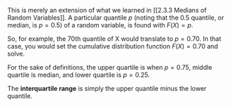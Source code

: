 
This is merely an extension of what we learned in [[2.3.3 Medians of Random Variables]]. A particular quantile $p$ (noting that the 0.5 quantile, or median, is $p=0.5$) of a random variable, is found with
$F(X)=p$.

So, for example, the 70th quantile of X would translate to $p=0.70$. In that case, you would set the cumulative distribution function $F(X)=0.70$ and solve.

For the sake of definitions, the upper quartile is when $p=0.75$, middle quartile is median, and lower quartile is $p=0.25$. 

The **interquartile range** is simply the upper quantile minus the lower quantile.